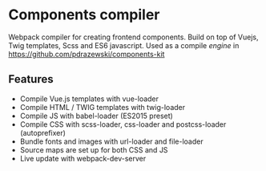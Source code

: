 # Components compiler

Webpack compiler for creating frontend components. Build on top of Vuejs, Twig templates, Scss and ES6 javascript. Used as a compile *engine* in https://github.com/pdrazewski/components-kit

## Features

- Compile Vue.js templates with vue-loader
- Compile HTML / TWIG templates with twig-loader
- Compile JS with babel-loader (ES2015 preset)
- Compile CSS with scss-loader, css-loader and postcss-loader (autoprefixer)
- Bundle fonts and images with url-loader and file-loader
- Source maps are set up for both CSS and JS
- Live update with webpack-dev-server
